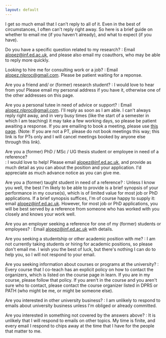 ```yaml
---
layout: default
---
```

I get so much email that I can't reply to all of it. Even in the best
of circumstances, I often can't reply right away. So here
is a brief guide on whether to email me (if you haven't already), and 
what to expect (if you have).

Do you have a specific question related to my research? 
: Email <alopez@inf.ed.ac.uk>, and please also email my coauthors, who
  may be able to reply more quickly. 

Looking to hire me for consulting work or a job?
: Email <alopez.nlproc@gmail.com>. Please be patient waiting for a reponse.

Are you a friend and/ or (former) research student?
: I would love to hear from you! Please email my personal
  address if you have it, otherwise one of the other addresses
  on this page. 
  
Are you a personal tutee in need of advice or support?
: Email <alopez.nlproc@gmail.com>. I'll reply as soon as I am able. 
  I can't always reply right away, and in very busy times (like the start of a semester in which
  I am teaching) it may take a few working days,
  so please be patient awaiting a response. If you are emailing to book a meeting, please use
  [this page](https://calendly.com/adamlopez/pt/). (Note: If you are not a PT, 
  please do not book meetings this way; this link is for PTs only and I will cancel
  meetings booked by anyone else through this link).
  
Are you a (former) PhD / MSc / UG thesis student or employee in need of a reference?  
: I would love to help! Please email <alopez@inf.ed.ac.uk>, and provide as
  much detail as you can about the position and your application. I'd appreciate as
  much advance notice as you can give me.

Are you a (former) taught student in need of a reference?
: Unless I know you well, the best I'm likely to be able to provide is a brief synopsis
  of your performance in my course(s), which is of limited value for most job
  or PhD applications. If a brief synopsis suffices, I'm of course happy
  to supply it: email <alopez@inf.ed.ac.uk>. However, for most job or PhD applications,
  you will be best served by a reference from someone who has worked with you
  closely and knows your work well.

Are you an employer seeking a reference for one of my (former) students or employees?
: Email <alopez@inf.ed.ac.uk> with details.

Are you seeking a studentship or other academic position with me?
: I am not currently taking students or hiring
  for academic positions, so please don't email me. I wish
  you the best of luck, but there's nothing I can do to help you,
  so I will not respond to your email.

Are you seeking information about courses or programs at the university?
: Every course that I co-teach has an explicit policy on how to contact
  the organizers, which is listed on the course page in learn. If you 
  are in my course, please follow that policy. If you aren't in the course
  and you aren't sure who to contact, please contact the course organizer
  listed in DPRS or PATH (who might be me, or might be someone else).

Are you interested in other university business? 
: I am unlikely to respond to emails about university business unless I'm
  obliged or already committed.

Are you interested in something not covered by the answers above? 
: It is unlikely that I will respond to emails on other topics. My 
  time is finite, and every email I respond to chips away at the time 
  that I have for the people that matter to me.
